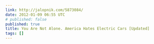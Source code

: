 ```yaml
---
link: http://jalopnik.com/5873084/
date: 2012-01-09 06:55 UTC
# published: false
published: true
title: You Are Not Alone. America Hates Electric Cars [Updated]
tags: []
---
```



